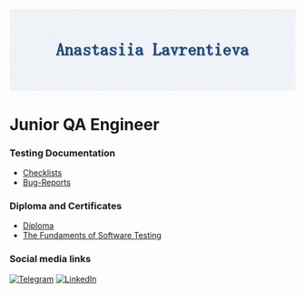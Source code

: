 <!--
**lawalina/lawalina** is a ✨ _special_ ✨ repository because its `README.md` (this file) appears on your GitHub profile.

-->
![Header](https://github.com/lawalina/lawalina/blob/main/.idea/assets/title2.jpg)

# Junior QA Engineer

<!--
### Language and Tools
![DEVTOOLS](https://img.shields.io/badge/-DEVTOOLS-293A5B?style=for-the-badge&logo=googlechrome&logoColor=5E90C3)
![JIRA](https://img.shields.io/badge/-JIRA-293A5B?style=for-the-badge&logo=jira&logoColor=5E90C3)
![TRELLO](https://img.shields.io/badge/-TRELLO-293A5B?style=for-the-badge&logo=trello&logoColor=5E90C3)
![HTML5](https://img.shields.io/badge/HTML5-293A5B.svg?style=for-the-badge&logo=html5&logoColor=5E90C3)
![CSS3](https://img.shields.io/badge/CSS3-293A5B.svg?style=for-the-badge&logo=css3&logoColor=5E90C3)
![GITHUB](https://img.shields.io/badge/-GITHUB-293A5B?style=for-the-badge&logo=github&logoColor=5E90C3)
![MYSQL](https://img.shields.io/badge/MYSGL-293A5B.svg?style=for-the-badge&logo=mysql&logoColor=5E90C3)
![LINUX](https://img.shields.io/badge/LINUX-293A5B?style=for-the-badge&logo=linux&logoColor=5E90C3)
![MANTIS](https://img.shields.io/badge/-MANTIS-293A5B?style=for-the-badge)
![TESTRAIL](https://img.shields.io/badge/-TESTRAIL-293A5B?style=for-the-badge)
![JAVA](https://img.shields.io/badge/-JAVA-293A5B?style=for-the-badge)
![SCRUM](https://img.shields.io/badge/-SCRUM-293A5B?style=for-the-badge)
-->

### Testing Documentation
- [Checklists](https://github.com/lawalina/Checklists)
- [Bug-Reports](https://github.com/lawalina/Bug-Reports)
<!--
- [Test-Cases](https://github.com/lawalina/Test-Cases)
-->
<!--
- [SQL Queries](https://github.com/lawalina/SQL-Queries)
-->

### Diploma and Certificates
- [Diploma](https://www.dropbox.com/s/y4nylenr05lhud8/Diploma.jpg?dl=0)
- [The Fundaments of Software Testing](https://www.dropbox.com/s/3tqbbvzm4af249y/The%20Fundaments%20of%20Software%20Testing_QATestLab_Certificate.pdf?dl=0)

### Social media links

[![Telegram](https://img.shields.io/badge/TELEGRAM-279fdb?style=for-the-badge&logo=telegram&logoColor=fff)](http://t.me/ana_lawr)
[![LinkedIn](https://img.shields.io/badge/linkedin-%230077B5.svg?style=for-the-badge&logo=linkedin&logoColor=white)](https://www.linkedin.com/in/ana-lavrentieva/)